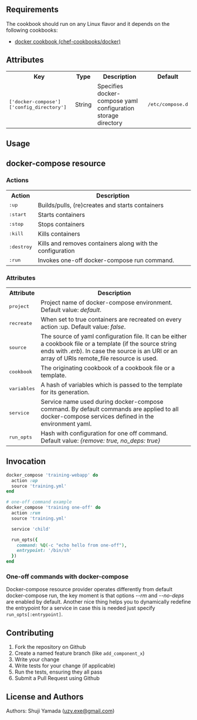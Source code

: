 Requirements
------------

The cookbook should run on any Linux flavor and it depends on the following cookbooks:

 - [docker cookbook (chef-cookbooks/docker)](https://github.com/chef-cookbooks/docker)

Attributes
----------
<table>
  <tr>
    <th>Key</th>
    <th>Type</th>
    <th>Description</th>
    <th>Default</th>
  </tr>
  <tr>
    <td><tt>['docker-compose']['config_directory']</tt></td>
    <td>String</td>
    <td>Specifies docker-compose yaml configuration storage directory</td>
    <td><tt>/etc/compose.d</tt></td>
  </tr>
</table>

Usage
-----
## docker-compose resource

### Actions

<table>
  <tr>
    <th>Action</th>
    <th>Description</th>
  </tr>
  <tr>
    <td><tt>:up</tt></td>
    <td>Builds/pulls, (re)creates and starts containers</td>
  </tr>
  <tr>
    <td><tt>:start</tt></td>
    <td>Starts containers</td>
  </tr>
  <tr>
    <td><tt>:stop</tt></td>
    <td>Stops containers</td>
  </tr>
  <tr>
    <td><tt>:kill</tt></td>
    <td>Kills containers</td>
  </tr>
  <tr>
    <td><tt>:destroy</tt></td>
    <td>Kills and removes containers along with the configuration</td>
  </tr>
  <tr>
    <td><tt>:run</tt></td>
    <td>Invokes one-off docker-compose run command.</td>
  </tr>

</table>

### Attributes

<table>
  <tr>
    <th>Attribute</th>
    <th>Description</th>
  </tr>
  <tr>
    <td><tt>project</tt></td>
    <td>Project name of docker-compose environment. Default value: <i>default</i>.</td>
  </tr>
   <tr>
    <td><tt>recreate</tt></td>
    <td>When set to true containers are recreated on every action :up. Default value: <i>false</i>.</td>
  </tr>
  <tr>
    <td><tt>source</tt></td>
    <td>The source of yaml configuration file. It can be either a cookbook file or a template (if the source string ends with <i>.erb</i>). In case the source is an URI or an array of URIs remote_file resource is used.</td>
  </tr>
  <tr>
    <td><tt>cookbook</tt></td>
    <td>The originating cookbook of a cookbook file or a template.</td>
  </tr>
  <tr>
    <td><tt>variables</tt></td>
    <td>A hash of variables which is passed to the template for its generation.</td>
  </tr>
  <tr>
    <td><tt>service</tt></td>
    <td>Service name used during docker-compose command. By default commands are applied to all docker-compose services defined in the environment yaml.</td>
  </tr>
  <tr>
    <td><tt>run_opts</tt></td>
    <td>Hash with configuration for one off command. Default value: <i>{remove: true, no_deps: true}</i></td>
  </tr>
</table>

## Invocation

```ruby
docker_compose 'training-webapp' do
  action :up
  source 'training.yml'
end

# one-off command example
docker_compose 'training one-off' do
  action :run
  source 'training.yml'

  service 'child'

  run_opts({
    command: %Q(-c "echo hello from one-off"),
    entrypoint: '/bin/sh'
  })
end
```

### One-off commands with docker-compose

Docker-compose resource provider operates differently from default docker-compose run, the key moment is that options *--rm* and *--no-deps* are enabled by default. Another nice thing helps you to dynamically redefine the entrypoint for a service in case this is needed just specify `run_opts[:entrypoint]`.

Contributing
------------

1. Fork the repository on Github
2. Create a named feature branch (like `add_component_x`)
3. Write your change
4. Write tests for your change (if applicable)
5. Run the tests, ensuring they all pass
6. Submit a Pull Request using Github

License and Authors
-------------------
Authors: Shuji Yamada (<uzy.exe@gmail.com>)
